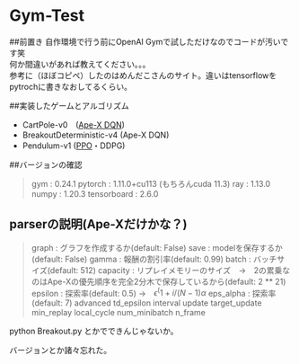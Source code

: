 # Gym-Test

##前置き
自作環境で行う前にOpenAI Gymで試しただけなのでコードが汚いです笑  
何か間違いがあれば教えてください。。。  
参考に（ほぼコピペ）したのはめんだこさんのサイト。違いはtensorflowをpytrochに書きなおしてるくらい。

##実装したゲームとアルゴリズム
* CartPole-v0　([Ape-X DQN][1])
* BreakoutDeterministic-v4 (Ape-X DQN)
* Pendulum-v1 ([PPO][2]・DDPG)

##バージョンの確認
> gym : 0.24.1 
> pytorch : 1.11.0+cu113 (もちろんcuda 11.3)
> ray : 1.13.0
> numpy : 1.20.3
> tensorboard : 2.6.0

## parserの説明(Ape-Xだけかな？)
> graph : グラフを作成するか(default: False)
> save : modelを保存するか(default: False)
> gamma : 報酬の割引率(default: 0.99)
> batch : バッチサイズ(default: 512)
> capacity : リプレイメモリーのサイズ　→　2の累乗なのはApe-Xの優先順序を完全2分木で保存しているから(default: 2 ** 21)
> epsilon : 探索率(default: 0.5) →　$\epsilon^(1+i/(N-1)\alpha$
> eps_alpha : 探索率(default: 7)
> advanced
> td_epsilon
> interval
> update
> target_update
> min_replay
> local_cycle
> num_minibatch
n_frame

python Breakout.py とかでできんじゃないか。  

バージョンとか諸々忘れた。

[1]:https://horomary.hatenablog.com/entry/2021/03/02/235512
[2]:https://horomary.hatenablog.com/entry/2020/10/22/234207
